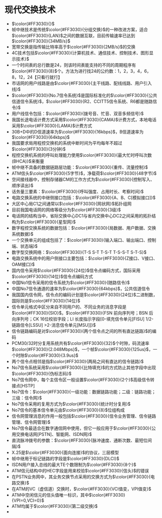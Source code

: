 # **现代交换技术**

* $\color{#FF3030}{}$
* 帧中继技术是传统$\color{#FF3030}{分组交换}$的一种改进方案，适合$\color{#FF3030}{LAN}$之间的数据互联，目前传输速率已达到$\color{#FF3030}{34MB/s}$
* 宽带交换是指传输比特率高于$\color{#FF3030}{2MB/s}$的交换
* 4C技术包括$\color{#FF3030}{计算机技术、通信技术、控制技术、图形显示技术}$
* 一个时间表的总行数是24，则该时间表能支持的不同的周期程序有$\color{#FF3030}{8}$个。方法为进行找24的公约数：1，2，3，4，6，8，12，24【只看行就行】
* 市话网的用户线路是由$\color{#FF3030}{主干线路、配线线路、用户引入线}$
* $\color{#FF3030}{No.7信令系统}$是国际标准化的$\color{#FF3030}{公共信道信令系统}$，$\color{#FF3030}{R2、CCITT5信令系统、R6都是随路信令}$
* 用户线信令包括：$\color{#FF3030}{拨号音、忙音、双音多频信号}$
* 我国长途电话计费方式采用$\color{#FF3030}{CAMA}$计费方式，本地电话采用$\color{#FF3030}{LAMA}$计费方式
* 30B+D中的D信道速率为$\color{#FF3030}{16kbps}$，B信道速率为$\color{#FF3030}{64kbps}$
* 我国要求局用程控交换机的系统中断时间为平均每年不超过$\color{#FF3030}{3分钟}$
* 程控交换机系统的呼叫处理能力使用$\color{#FF3030}{最大忙时呼叫次数(BHCA)}$来衡量
* 帧中继不具备的数据链路层功能：$\color{#FF3030}{重传、流量控制}$
* ATM信头$\color{#FF3030}{5字节}$，净载荷$\color{#FF3030}{48字节}$
* 空间接线器中，控制存储器CM的工作方式为$\color{#FF3030}{控制写入、顺序读出}$
* 话务量三要素：$\color{#FF3030}{呼叫强度、占用时长、考察时间}$
* 电路交换系统的中继侧接口包括：$\color{#FF3030}{A、B、C[模拟接口]}$
* 大区中心局C1之间通常以$\color{#FF3030}{网状网}$拓扑组网
* 目前我国电话网的网络等级分为$\color{#FF3030}{3级}$
* 电话网的结构当中，省际交换中心DC1与省内交换中心DC2之间采用的拓扑结构为$\color{#FF3030}{星型网}$
* 数字程控交换系统的数据包括：$\color{#FF3030}{局数据、用户数据、交换系统数据}$
* 一个交换单元的组成包括了：$\color{#FF3030}{输入端口、输出端口、控制端、状态端}$
* 数字型交换网络：$\color{#FF3030}{T-S S-T T-S-T T-S-S-T S-T-S}$
* 电路交换系统中的用户侧接口主要包括：$\color{#FF3030}{Z接口、V接口、OAM接口}$
* 国内信令采用$\color{#FF3030}{24位}$信令点编码方式，国际采用$\color{#FF3030}{14位}$信令点编码方式
* 中国No1信令采用的信令系统为$\color{#FF3030}{随路信令}$
* 中国No7信令通道的速率为$\color{#FF3030}{64kbps}$，公共信道信令
* 我国国内信令网，信令点的编码计划是$\color{#FF3030}{24位}$二进制数，国际则是$\color{#FF3030}{14位}$
* 信令单元格式中区分来自不同用户的、不同业务的消息字段是$\color{#FF3030}{SIO}$。$\color{#FF3030}{FSN 前向序列号；BSN 后向序列号；CK 16位校验字段；LI 长度指示字段[0-填充信令单元[FISU] 1/2-链路信令[LSSU] >2-消息信令单元[MSU]]}$
* 信令链路编码是对$\color{#FF3030}{两个信令点之间的所有直达链路}$的编码
* PCM30/32时分复用系统共有$\color{#FF3030}{32}$个时隙，码流速率$\color{#FF3030}{2.048Mbps}$，一个帧$\color{#FF3030}{125us}$，一个时隙$\color{#FF3030}{3.9us}$
* 两个信令点相邻是指$\color{#FF3030}{两局之间有直达的信令链路}$
* No7信令系统采用$\color{#FF3030}{比特填充}$的方式防止其他字段中出现$\color{#FF3030}{伪标志码}$
* No7信令网中，每个主信令区一般设置$\color{#FF3030}{2个}$高级信令转接点[HSTP]
* No7信令：$\color{#FF3030}{一级功能：数据链路功能；二级：链路功能；三级：信令网}$
* No7信令采用的复用方式为$\color{#FF3030}{统计时分复用}$
* No7信令的基本信令单元由$\color{#FF3030}{8}$位组构成
* 信令网管理消息的作用一般包括$\color{#FF3030}{信令业务管理、信令链路管理、信令网管理}$
* No7信令最适合在数字通信网中使用，但它一般应用于$\color{#FF3030}{公用交换电话网[PSTN]、智能网、ISDN网}$
* 直流脉冲拨号的参数：$\color{#FF3030}{脉冲速度、通断次数、最短位间隔}$
* X.25是$\color{#FF3030}{面向连接}$的协议，三层模型
* 帧中继用于标记链路的字段是$\color{#FF3030}{DLCI}$
* ISDN用户接入总线的最大TE个数限制为$\color{#FF3030}{8个}$
* ATM信元结构中的HEC字段是用来校验$\color{#FF3030}{信头}$的错误
* 在PSTN业务网中，其业务交换节点采用的交换方式为$\color{#FF3030}{电路交换}$
* 在ATM的VC（虚信道）交换时，$\color{#FF3030}{VCI值变，VPI值变}$
* ATM中空闲信元的信头值唯一标识，其中$\color{#FF3030}{VPI=0,VCI=0}$
* ATM均属于$\color{#FF3030}{第二级交换}$
*
